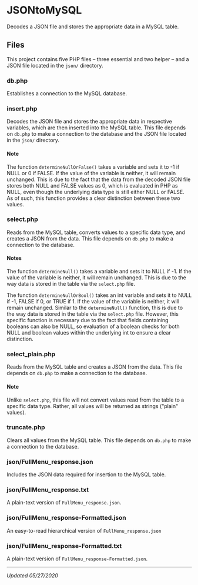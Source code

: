# JSONtoMySQL
Decodes a JSON file and stores the appropriate data in a MySQL table.

## Files
This project contains five PHP files – three essential and two helper – and a JSON file located in the `json/` directory.

### db.php
Establishes a connection to the MySQL database.

### insert.php
Decodes the JSON file and stores the appropriate data in respective variables, which are then inserted into the MySQL table.  This file depends on `db.php` to make a connection to the database and the JSON file located in the `json/` directory.

#### Note
The function `determineNullOrFalse()` takes a variable and sets it to -1 if NULL or 0 if FALSE.  If the value of the variable is neither, it will remain unchanged.  This is due to the fact that the data from the decoded JSON file stores both NULL and FALSE values as 0, which is evaluated in PHP as NULL, even though the underlying data type is still either NULL or FALSE.  As of such, this function provides a clear distinction between these two values.

### select.php
Reads from the MySQL table, converts values to a specific data type, and creates a JSON from the data.  This file depends on `db.php` to make a connection to the database.

#### Notes
The function `determineNull()` takes a variable and sets it to NULL if -1.  If the value of the variable is neither, it will remain unchanged.  This is due to the way data is stored in the table via the `select.php` file.

The function `determineNullOrBool()` takes an int variable and sets it to NULL if -1, FALSE if 0, or TRUE if 1.  If the value of the variable is neither, it will remain unchanged.  Similar to the `determineNull()` function, this is due to the way data is stored in the table via the `select.php` file.  However, this specific function is necessary due to the fact that fields containing booleans can also be NULL, so evaluation of a boolean checks for both NULL and boolean values within the underlying int to ensure a clear distinction.

### select_plain.php
Reads from the MySQL table and creates a JSON from the data.  This file depends on `db.php` to make a connection to the database.

#### Note
Unlike `select.php`, this file will not convert values read from the table to a specific data type.  Rather, all values will be returned as strings ("plain" values).

### truncate.php
Clears all values from the MySQL table.  This file depends on `db.php` to make a connection to the database.

### json/FullMenu_response.json
Includes the JSON data required for insertion to the MySQL table.

### json/FullMenu_response.txt
A plain-text version of `FullMenu_response.json`.

### json/FullMenu_response-Formatted.json
An easy-to-read hierarchical version of `FullMenu_response.json`

### json/FullMenu_response-Formatted.txt
A plain-text version of `FullMenu_response-Formatted.json`.

___

_Updated 05/27/2020_

